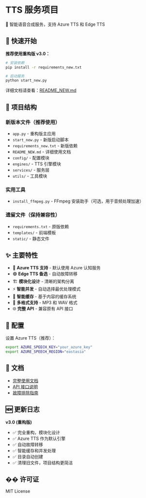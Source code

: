 # TTS 服务项目

🎵 智能语音合成服务，支持 Azure TTS 和 Edge TTS

## 🚀 快速开始

**推荐使用重构版 v3.0：**

```bash
# 安装依赖
pip install -r requirements_new.txt

# 启动服务
python start_new.py
```

详细文档请查看：[README_NEW.md](README_NEW.md)

## 📁 项目结构

### 新版本文件（推荐使用）

- `app.py` - 重构版主应用
- `start_new.py` - 新版启动脚本
- `requirements_new.txt` - 新版依赖
- `README_NEW.md` - 详细使用文档
- `config/` - 配置模块
- `engines/` - TTS 引擎模块
- `services/` - 服务层
- `utils/` - 工具模块

### 实用工具

- `install_ffmpeg.py` - FFmpeg 安装助手（可选，用于音频处理加速）

### 遗留文件（保持兼容性）

- `requirements.txt` - 原版依赖
- `templates/` - 前端模板
- `static/` - 静态文件

## ✨ 主要特性

- 🔵 **Azure TTS 支持** - 默认使用 Azure 认知服务
- 🟢 **Edge TTS 备选** - 自动故障转移
- 🏗️ **模块化设计** - 清晰的架构分离
- ⚡ **智能并发** - 自动选择最优处理模式
- 💾 **智能缓存** - 基于内容的缓存系统
- 🎵 **多格式支持** - MP3 和 WAV 格式
- 🌐 **完整 API** - 兼容原有 API 接口

## 🔧 配置

设置 Azure TTS（推荐）：

```bash
export AZURE_SPEECH_KEY="your_azure_key"
export AZURE_SPEECH_REGION="eastasia"
```

## 📖 文档

- [完整使用文档](README_NEW.md)
- [API 接口说明](README_NEW.md#api-接口)
- [故障排除指南](README_NEW.md#故障排除)

## 🆕 更新日志

**v3.0 (重构版)**

- ✅ 完全重构，模块化设计
- ✅ Azure TTS 作为默认引擎
- ✅ 自动故障转移
- ✅ 智能缓存和并发处理
- ✅ 目录自动创建
- ✅ 清理旧文件，项目结构更简洁

## �� 许可证

MIT License
